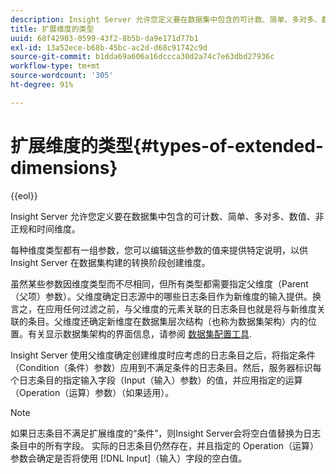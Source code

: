```yaml
---
description: Insight Server 允许您定义要在数据集中包含的可计数、简单、多对多、数值、非正规和时间维度。
title: 扩展维度的类型
uuid: 68f42903-0599-43f2-8b5b-da9e171d77b1
exl-id: 13a52ece-b68b-45bc-ac2d-d68c91742c9d
source-git-commit: b1dda69a606a16dccca30d2a74c7e63dbd27936c
workflow-type: tm+mt
source-wordcount: '305'
ht-degree: 91%

---
```


# 扩展维度的类型{#types-of-extended-dimensions}

{{eol}}

Insight Server 允许您定义要在数据集中包含的可计数、简单、多对多、数值、非正规和时间维度。

每种维度类型都有一组参数，您可以编辑这些参数的值来提供特定说明，以供 Insight Server 在数据集构建的转换阶段创建维度。

虽然某些参数因维度类型而不尽相同，但所有类型都需要指定父维度（Parent（父项）参数）。父维度确定日志源中的哪些日志条目作为新维度的输入提供。换言之，在应用任何过滤之前，与父维度的元素关联的日志条目也就是将与新维度关联的条目。父维度还确定新维度在数据集层次结构（也称为数据集架构）内的位置。有关显示数据集架构的界面信息，请参阅 [数据集配置工具](../../../../home/c-dataset-const-proc/c-dataset-config-tools/c-dataset-config-tools.md#concept-6e058b7691834cf79dcfd1573f78d4f5).

Insight Server 使用父维度确定创建维度时应考虑的日志条目之后，将指定条件（Condition（条件）参数）应用到不满足条件的日志条目。然后，服务器标识每个日志条目的指定输入字段（Input（输入）参数）的值，并应用指定的运算（Operation（运算）参数）（如果适用）。

>[!NOTE]
>
>如果日志条目不满足扩展维度的“条件”，则Insight Server会将空白值替换为日志条目中的所有字段。 实际的日志条目仍然存在，并且指定的 Operation（运算）参数会确定是否将使用 [!DNL Input]（输入）字段的空白值。
